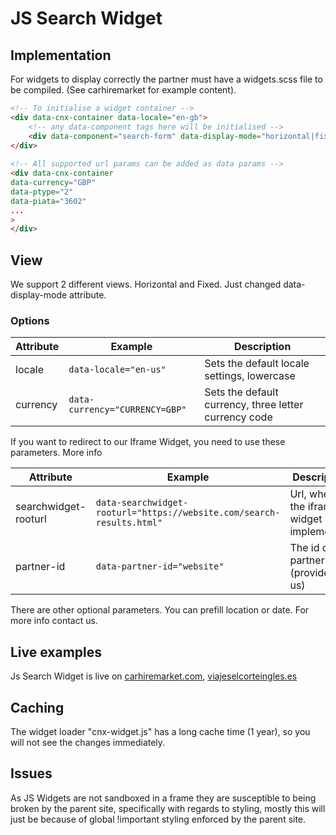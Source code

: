 # JS Search Widget

## Implementation

For widgets to display correctly the partner must have a widgets.scss file to be compiled. (See carhiremarket for example content).

```html
<!-- To initialise a widget container -->
<div data-cnx-container data-locale="en-gb">
    <!-- any data-component tags here will be initialised --> 
    <div data-component="search-form" data-display-mode="horizontal|fixed"></div>
</div>
 
<!-- All supported url params can be added as data params -->
<div data-cnx-container
data-currency="GBP"
data-ptype="2"
data-piata="3602"
...
>
</div>
```

## View

We support 2 different views. Horizontal and Fixed. Just changed data-display-mode attribute.

### Options

Attribute | Example | Description
--- | --- | ---
locale | `data-locale="en-us"` | Sets the default locale settings, lowercase
currency | `data-currency="CURRENCY=GBP"` | Sets the default currency, three letter currency code

If you want to redirect to our Iframe Widget, you need to use these parameters. More info

Attribute | Example | Description
--- | --- | ---
searchwidget-rooturl | `data-searchwidget-rooturl="https://website.com/search-results.html"` | Url, where the iframe widget is implemented
partner-id | `data-partner-id="website"` | The id of partner (provided by us)

There are other optional parameters. You can prefill location or date. For more info contact us.

## Live examples

Js Search Widget is live on [carhiremarket.com](https://www.carhiremarket.com/spain/airport/palma-de-majorca-airport_pmi.aspx), [viajeselcorteingles.es](https://www.viajeselcorteingles.es/)

## Caching

The widget loader "cnx-widget.js" has a long cache time (1 year), so you will not see the changes immediately.

## Issues

As JS Widgets are not sandboxed in a frame they are susceptible to being broken by the parent site, specifically with regards to styling, mostly this will just be because of global !important styling enforced by the parent site.
